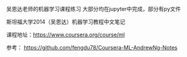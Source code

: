 吴恩达老师的机器学习课程练习
大部分均在jupyter中完成，部分有py文件

斯坦福大学2014（吴恩达）机器学习教程中文笔记

课程地址：https://www.coursera.org/course/ml

参考：
https://github.com/fengdu78/Coursera-ML-AndrewNg-Notes
